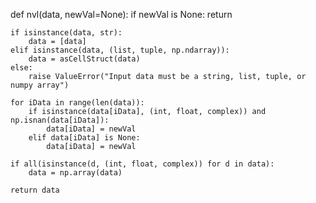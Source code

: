 def nvl(data, newVal=None):
    if newVal is None:
        return
    
    if isinstance(data, str):
        data = [data]
    elif isinstance(data, (list, tuple, np.ndarray)):
        data = asCellStruct(data)
    else:
        raise ValueError("Input data must be a string, list, tuple, or numpy array")
    
    for iData in range(len(data)):
        if isinstance(data[iData], (int, float, complex)) and np.isnan(data[iData]):
            data[iData] = newVal
        elif data[iData] is None:
            data[iData] = newVal
    
    if all(isinstance(d, (int, float, complex)) for d in data):
        data = np.array(data)
    
    return data
